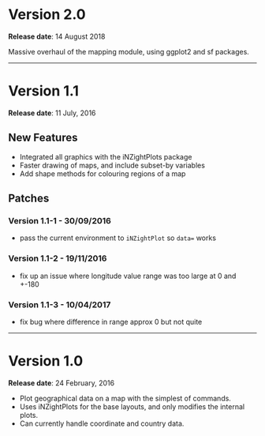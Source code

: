 # Version 2.0
__Release date__: 14 August 2018

Massive overhaul of the mapping module, using ggplot2 and sf packages.



***
# Version 1.1
__Release date__: 11 July, 2016

## New Features

- Integrated all graphics with the iNZightPlots package
- Faster drawing of maps, and include subset-by variables
- Add shape methods for colouring regions of a map

## Patches

### Version 1.1-1 - 30/09/2016

- pass the current environment to `iNZightPlot` so `data=` works

### Version 1.1-2 - 19/11/2016

- fix up an issue where longitude value range was too large at 0 and +-180

### Version 1.1-3 - 10/04/2017

- fix bug where difference in range approx 0 but not quite

***
# Version 1.0
__Release date__: 24 February, 2016

- Plot geographical data on a map with the simplest of commands.
- Uses iNZightPlots for the base layouts, and only modifies the internal plots.
- Can currently handle coordinate and country data.
